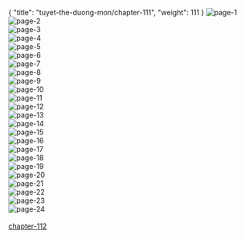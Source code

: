 { "title": "tuyet-the-duong-mon/chapter-111", "weight": 111 }
<img src="tuyet-the-duong-mon_0111_01-83dfdd4a1c4645ffe976ccacebe43b4b.webp" alt="page-1" origin="http://1.bp.blogspot.com/-9VId4L4_Sjg/WV4XRaI_TAI/AAAAAAAAcLI/jQXiPePugcwsQM4joQhvsipIiRTUd-0MACLcBGAs/s1600/1.jpg?imgmax=0"><br/>
<img src="tuyet-the-duong-mon_0111_02-33253b8f24ddab70e07a8bf8ad7479f3.webp" alt="page-2" origin="http://1.bp.blogspot.com/-v6tygaR3ivM/WV4XLmtQ9yI/AAAAAAAAcJw/D-TPNKCCrJ8ZperXyhfLkWYM6iqeOifGACLcBGAs/s1600/0003.jpg?imgmax=0"><br/>
<img src="tuyet-the-duong-mon_0111_03-7391f4581d16f4098e657e6c18eaa84b.webp" alt="page-3" origin="http://1.bp.blogspot.com/-KkJZCvf7WYg/WV4XQn8PwBI/AAAAAAAAcLA/j10gwXDG0d4woID2t3FwdQwdoztJkO6XgCLcBGAs/s1600/04.jpg?imgmax=0"><br/>
<img src="tuyet-the-duong-mon_0111_04-c7dd03c5da381608b221caf45f7f9c98.webp" alt="page-4" origin="http://1.bp.blogspot.com/-Fwjft5qPTcM/WV4XLrmgUxI/AAAAAAAAcJ0/L2Rusc3hFWM_l4ftUwC3KpODPii9qMugACLcBGAs/s1600/0005.jpg?imgmax=0"><br/>
<img src="tuyet-the-duong-mon_0111_05-5c6d99a12c5d7e1e884f8ff9e4b529db.webp" alt="page-5" origin="http://1.bp.blogspot.com/-CaZuKT7AmJo/WV4XMHin9vI/AAAAAAAAcJ8/4M-Zn22BcnYsMkJlzulMMogwLktGAdDAwCLcBGAs/s1600/0006.jpg?imgmax=0"><br/>
<img src="tuyet-the-duong-mon_0111_06-ce2e60055302b9a86b4b379dd1541225.webp" alt="page-6" origin="http://1.bp.blogspot.com/-zEppHCE7oRg/WV4XRrUvY8I/AAAAAAAAcLM/GCTUCgffzr4HouZLXZVF_yY__qilEWsQgCLcBGAs/s1600/7.jpg?imgmax=0"><br/>
<img src="tuyet-the-duong-mon_0111_07-d4eb76d70904ff53a30e49cb5a975682.webp" alt="page-7" origin="http://1.bp.blogspot.com/-g62CctDD_gQ/WV4XMhNLcMI/AAAAAAAAcKA/sGaiAOyt1rEXO6xEfCIrc5uPGXiP_fzigCLcBGAs/s1600/0008.jpg?imgmax=0"><br/>
<img src="tuyet-the-duong-mon_0111_08-6393ca2e6d1a0b5dbf021213a75e3899.webp" alt="page-8" origin="http://1.bp.blogspot.com/-etD4QSIi2l0/WV4XR-mEWkI/AAAAAAAAcLQ/a3XN7n51ae4qhO5GVSAuTpoPrq-ZvVOfwCLcBGAs/s1600/9.jpg?imgmax=0"><br/>
<img src="tuyet-the-duong-mon_0111_09-55076c16aad5ca73875048f6c3ec1893.webp" alt="page-9" origin="http://1.bp.blogspot.com/-vGK9KkZY8DA/WV4XMvYcy5I/AAAAAAAAcKE/-aPQDJZA2a0mbnFPPGOIDlretw-kRLejwCLcBGAs/s1600/0010.jpg?imgmax=0"><br/>
<img src="tuyet-the-duong-mon_0111_10-03b847754e534e9ad6d20726a9b36637.webp" alt="page-10" origin="http://1.bp.blogspot.com/-DNkM2ZVNcgw/WV4XMzclzuI/AAAAAAAAcKI/cbuWDxesbQMo1WGPVQrM052yfh_o8waKwCLcBGAs/s1600/0011.jpg?imgmax=0"><br/>
<img src="tuyet-the-duong-mon_0111_11-52df1770d2396e55c52570a7aebe4243.webp" alt="page-11" origin="http://1.bp.blogspot.com/-7CLE_Qm5Emk/WV4XNBQ3SLI/AAAAAAAAcKM/h8Y2pyXK6Yc_j0c0NsWjKzjOQqS5irNFgCLcBGAs/s1600/0012.jpg?imgmax=0"><br/>
<img src="tuyet-the-duong-mon_0111_12-417cea6eb908afcebee2dc2b1ffdfa50.webp" alt="page-12" origin="http://1.bp.blogspot.com/-7ic0HSUsiks/WV4XNHxxvaI/AAAAAAAAcKQ/P28QAlUFO24x5veOXzfWfg6u4NIYzTHrgCLcBGAs/s1600/0013.jpg?imgmax=0"><br/>
<img src="tuyet-the-duong-mon_0111_13-5ab0d2a922f09eceeefee8cd15ebb6c1.webp" alt="page-13" origin="http://1.bp.blogspot.com/--hx3YZ1QTQQ/WV4XRdQ7_EI/AAAAAAAAcLE/J1aj0PcXuOE9G-RuAZsilUmE9qfVXMrbACLcBGAs/s1600/14.jpg?imgmax=0"><br/>
<img src="tuyet-the-duong-mon_0111_14-d32127dbe58b50073a095a32ebc2ea09.webp" alt="page-14" origin="http://1.bp.blogspot.com/-aW7V4Qy1Rp0/WV4XN_xRRmI/AAAAAAAAcKU/nGas0oJxnz4S0szid_qNYVUPHxkEtYRugCLcBGAs/s1600/0015.jpg?imgmax=0"><br/>
<img src="tuyet-the-duong-mon_0111_15-8d5d89de9771f266791173e33240c150.webp" alt="page-15" origin="http://1.bp.blogspot.com/-3wcy2kM5ewM/WV4XNzhkGXI/AAAAAAAAcKY/xeMEww9EA6sEQ9nI3G1uNEGhUpe_nWUmACLcBGAs/s1600/0016.jpg?imgmax=0"><br/>
<img src="tuyet-the-duong-mon_0111_16-7ef8b9f9126031eeff5fdb4c9ebee149.webp" alt="page-16" origin="http://1.bp.blogspot.com/-Gp7xy_DAlUY/WV4XOCQg5MI/AAAAAAAAcKc/n2DbJGZNkQIQpPT842ZGtsk3GFlEWMlNQCLcBGAs/s1600/0017.jpg?imgmax=0"><br/>
<img src="tuyet-the-duong-mon_0111_17-c52d79836c8fa1fbda98ea795eb1554c.webp" alt="page-17" origin="http://1.bp.blogspot.com/-ioBukqUHsdw/WV4XOvioGqI/AAAAAAAAcKg/mVNktSLzSFsho55Df5KW_-3_gUIXCJokwCLcBGAs/s1600/0018.jpg?imgmax=0"><br/>
<img src="tuyet-the-duong-mon_0111_18-ef2f7ba3dcf774f2a27c1cb0181b953e.webp" alt="page-18" origin="http://1.bp.blogspot.com/-idM80ie2lFI/WV4XO3hMfZI/AAAAAAAAcKk/dx-Y7uH1_bwyZlB3Rs_PJAINd_3Shy6ZACLcBGAs/s1600/0019.jpg?imgmax=0"><br/>
<img src="tuyet-the-duong-mon_0111_19-2e0603f6839300648915afc4ca50a054.webp" alt="page-19" origin="http://1.bp.blogspot.com/-XI9tv4oLNCw/WV4XOzBsJVI/AAAAAAAAcKo/3yQsNN-DPEYfcuYVB2tiCE_GR_JRnQVGgCLcBGAs/s1600/0020.jpg?imgmax=0"><br/>
<img src="tuyet-the-duong-mon_0111_20-da3e33d311cbb434ce4e2c011b56fdaa.webp" alt="page-20" origin="http://1.bp.blogspot.com/-3zDZeJw9cic/WV4XP0FVWzI/AAAAAAAAcKs/Di6Kl4dp32EU9HmQWfaOwfAeXgtEWN5mQCLcBGAs/s1600/0021.jpg?imgmax=0"><br/>
<img src="tuyet-the-duong-mon_0111_21-3563cc1128682f0f8a79ddef3de48b55.webp" alt="page-21" origin="http://1.bp.blogspot.com/-mW1jfgqwvnQ/WV4XP4K03aI/AAAAAAAAcK0/AQzg4blWDoIjmWRPCMh6DqaFnoeVWFw-ACLcBGAs/s1600/0022.jpg?imgmax=0"><br/>
<img src="tuyet-the-duong-mon_0111_22-6db8e383b4b48dabddd53116d8802e05.webp" alt="page-22" origin="http://1.bp.blogspot.com/-zY0NbXTws5M/WV4XP26qdDI/AAAAAAAAcKw/zNX7lpsx828bS0Y_ZKoaOC_I2KfyIEI_QCLcBGAs/s1600/0023.jpg?imgmax=0"><br/>
<img src="tuyet-the-duong-mon_0111_23-1e82721adaeb279d0dda1e42ac3dcb4e.webp" alt="page-23" origin="http://1.bp.blogspot.com/-H7sLzWA6SX4/WV4XQm-Gt8I/AAAAAAAAcK4/P2a6iMgKPtYB49At22-rezfSnqXvvzPLACLcBGAs/s1600/0024.jpg?imgmax=0"><br/>
<img src="tuyet-the-duong-mon_0111_24-4bceb75e1685ce22199751b897acd1ab.webp" alt="page-24" origin="http://1.bp.blogspot.com/-C7GKSdT4VyY/WV4XQojpCQI/AAAAAAAAcK8/6ibHEYJucfsMFnwzQnG01PwAQ0UuW126gCLcBGAs/s1600/0025.jpg?imgmax=0"><br/>
<br/><a class="nextchap" href="/tuyet-the-duong-mon/chapter-112">chapter-112</a>
